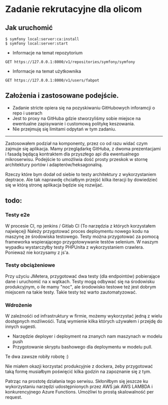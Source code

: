 # Zadanie rekrutacyjne dla olicom

## Jak uruchomić

```
$ symfony local:server:ca:install
$ symfony local:server:start
```

- Informacje na temat repozytorium
```
GET https://127.0.0.1:8000/v1/repositories/symfony/symfony
```

- Informacje na temat użytkownika
```
GET https://127.0.0.1:8000/v1/users/fabpot
```

## Założenia i zastosowane podejście.
- Zadanie stricte opiera się na pozyskiwaniu GitHubowych inforamcji o repo i userach
- Jest to proxy na GitHuba gdzie stworzyliśmy sobie miejsce na ewentualne zapisywanie i customową politykę keszowania.
- Nie przejmuję się limitami odpytań w tym zadaniu.

---
Zastosowałem podział na komponenty, przez co od razu widać czym zajmuje się aplikacja.
Mamy przeglądarkę GitHuba, z dwoma prezentacjami i fasadą będącą kontraktem dla przyszłego api dla ewentualnego mikroserwisu.
Podejście to umożliwia dość prosty przeskok w stornę architektury portów i adapterów/heksagonalną.

Rzeczy które bym dodał od siebie to testy architektury z wykorzystaniem deptrace.
Ale tak naprawdę chciałbym przejść kilka iteracji by dowiedzieć się w którą stronę aplikacja będzie się rozwijać.


## todo:
### Testy e2e
W procesie CI, np jenkins / Gitlab CI (To narzędzia z których korzystałem najwięcej)
Należy przygotować proces deploymentu nowego kodu na maszynę ze środowiska
testowego. Testy można przygotować za pomocą frameworka wspierającego
przygotowywanie testów selenium.
W naszym wypadku wystarczyłby testy PHPUnita z wykorzystaniem crawlera.
Ponieważ nie korzysamy z js'a.

### Testy obciążeniowe
Przy użyciu JMetera, przygotować dwa testy (dla endpointów) pobierające dane
i uruchomić na x wątkach. Testy mogą odbywać się na środowisku produkcyjnym,
o ile mamy "noc", ale środowisko testowe też jest dobrym miejscem na takie testy.
Takie testy też warto zautomatyzować.

### Wdrożenie
W zależnośći od infrastruktury w firmie, możemy wykorzystać jedną z wielu dostępnych możliwośći.
Tutaj wymienie kilka których używałem i przejdę do innych sugesti.
- Narzędzie deployer i deployment na znanych nam maszynach w modelu push
- Przygotowanie skryptu bashowego dla deploymentu w modelu pull.

Te dwa zawsze robiły robotę :)

Nie miałem okazji korzystać produkcyjnie z dockera, żeby przygotować taką formę
musiałbym poświęcić kilka godzin na zapoznanie się z tym.

Patrząc na prostotę działania tego serwisu. Skłoniłbym się jeszcze ku wykorzystaniu narzędzi udostępnionych przez AWS
jak AWS LAMBDA i konkurencyjnego Azure Functions. Umożliwi to prostą skalowalność per request.
